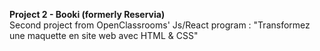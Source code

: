 <strong>Project 2 - Booki (formerly Reservia)</strong></br>
Second project from OpenClassrooms' Js/React program : "Transformez une maquette en site web avec HTML & CSS"
